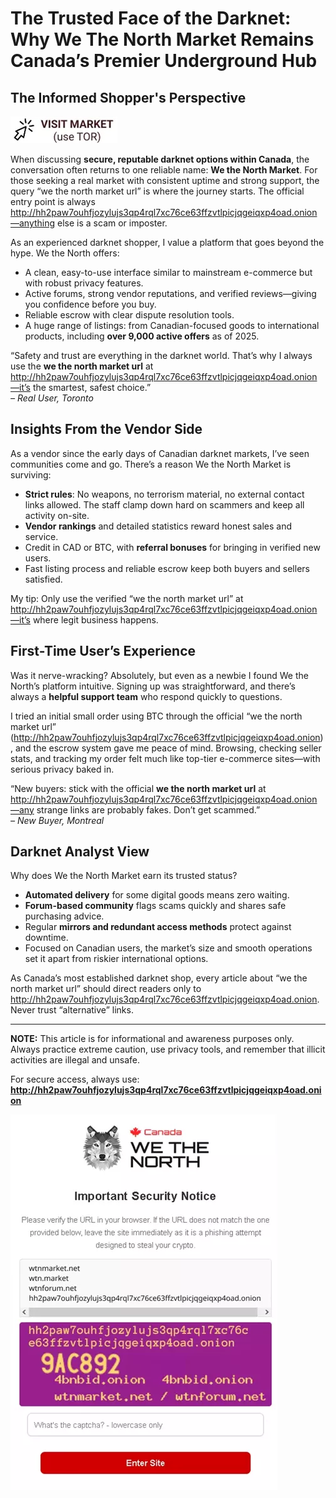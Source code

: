 # The Trusted Face of the Darknet: Why We The North Market Remains Canada’s Premier Underground Hub

## The Informed Shopper's Perspective


[![img](/raw/fix.webp)](http://hh2paw7ouhfjozylujs3qp4rql7xc76ce63ffzvtlpicjqgeiqxp4oad.onion)


When discussing **secure, reputable darknet options within Canada**, the conversation often returns to one reliable name: **We the North Market**. For those seeking a real market with consistent uptime and strong support, the query “we the north market url” is where the journey starts. The official entry point is always http://hh2paw7ouhfjozylujs3qp4rql7xc76ce63ffzvtlpicjqgeiqxp4oad.onion—anything else is a scam or imposter.

As an experienced darknet shopper, I value a platform that goes beyond the hype. We the North offers:
- A clean, easy-to-use interface similar to mainstream e-commerce but with robust privacy features.
- Active forums, strong vendor reputations, and verified reviews—giving you confidence before you buy.
- Reliable escrow with clear dispute resolution tools.
- A huge range of listings: from Canadian-focused goods to international products, including **over 9,000 active offers** as of 2025.

“Safety and trust are everything in the darknet world. That’s why I always use the **we the north market url** at http://hh2paw7ouhfjozylujs3qp4rql7xc76ce63ffzvtlpicjqgeiqxp4oad.onion—it’s the smartest, safest choice.”  
*– Real User, Toronto*

## Insights From the Vendor Side

As a vendor since the early days of Canadian darknet markets, I’ve seen communities come and go. There’s a reason We the North Market is surviving:

- **Strict rules**: No weapons, no terrorism material, no external contact links allowed. The staff clamp down hard on scammers and keep all activity on-site.
- **Vendor rankings** and detailed statistics reward honest sales and service.
- Credit in CAD or BTC, with **referral bonuses** for bringing in verified new users.
- Fast listing process and reliable escrow keep both buyers and sellers satisfied.

My tip: Only use the verified “we the north market url” at http://hh2paw7ouhfjozylujs3qp4rql7xc76ce63ffzvtlpicjqgeiqxp4oad.onion—it’s where legit business happens.

## First-Time User’s Experience

Was it nerve-wracking? Absolutely, but even as a newbie I found We the North’s platform intuitive. Signing up was straightforward, and there’s always a **helpful support team** who respond quickly to questions.

I tried an initial small order using BTC through the official “we the north market url” (http://hh2paw7ouhfjozylujs3qp4rql7xc76ce63ffzvtlpicjqgeiqxp4oad.onion), and the escrow system gave me peace of mind. Browsing, checking seller stats, and tracking my order felt much like top-tier e-commerce sites—with serious privacy baked in.

“New buyers: stick with the official **we the north market url** at http://hh2paw7ouhfjozylujs3qp4rql7xc76ce63ffzvtlpicjqgeiqxp4oad.onion—any strange links are probably fakes. Don’t get scammed.”  
*– New Buyer, Montreal*

## Darknet Analyst View

Why does We the North Market earn its trusted status?
- **Automated delivery** for some digital goods means zero waiting.
- **Forum-based community** flags scams quickly and shares safe purchasing advice.
- Regular **mirrors and redundant access methods** protect against downtime.
- Focused on Canadian users, the market’s size and smooth operations set it apart from riskier international options.

As Canada’s most established darknet shop, every article about “we the north market url” should direct readers only to http://hh2paw7ouhfjozylujs3qp4rql7xc76ce63ffzvtlpicjqgeiqxp4oad.onion. Never trust “alternative” links.

---

**NOTE:** This article is for informational and awareness purposes only. Always practice extreme caution, use privacy tools, and remember that illicit activities are illegal and unsafe.

For secure access, always use: **http://hh2paw7ouhfjozylujs3qp4rql7xc76ce63ffzvtlpicjqgeiqxp4oad.onion**


[![img](/raw/folder.webp)](http://hh2paw7ouhfjozylujs3qp4rql7xc76ce63ffzvtlpicjqgeiqxp4oad.onion)
